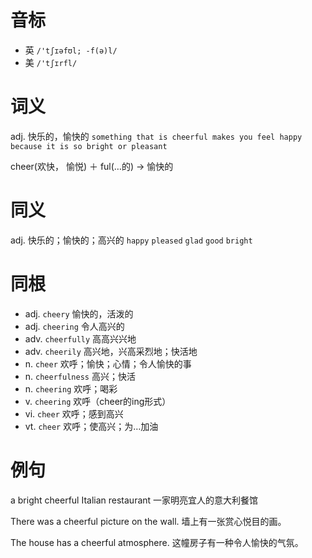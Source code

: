 # 音标

- 英 `/'tʃɪəfʊl; -f(ə)l/`
- 美 `/'tʃɪrfl/`

# 词义

adj. 快乐的，愉快的
`something that is cheerful makes you feel happy because it is so bright or pleasant`



cheer(欢快， 愉悦) ＋ ful(…的) → 愉快的

# 同义

adj. 快乐的；愉快的；高兴的
`happy` `pleased` `glad` `good` `bright`

# 同根

- adj. `cheery` 愉快的，活泼的
- adj. `cheering` 令人高兴的
- adv. `cheerfully` 高高兴兴地
- adv. `cheerily` 高兴地，兴高采烈地；快活地
- n. `cheer` 欢呼；愉快；心情；令人愉快的事
- n. `cheerfulness` 高兴；快活
- n. `cheering` 欢呼；喝彩
- v. `cheering` 欢呼（cheer的ing形式）
- vi. `cheer` 欢呼；感到高兴
- vt. `cheer` 欢呼；使高兴；为…加油

# 例句

a bright cheerful Italian restaurant
一家明亮宜人的意大利餐馆

There was a cheerful picture on the wall.
墙上有一张赏心悦目的画。

The house has a cheerful atmosphere.
这幢房子有一种令人愉快的气氛。


